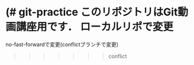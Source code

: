 (# git-practice
このリポジトリはGit動画講座用です．
ローカルリポで変更
=======
no-fast-forwardで変更(conflictブランチで変更)
>>>>>>> conflict
